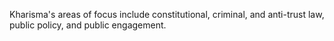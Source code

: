 Kharisma's areas of focus include constitutional, criminal, and anti-trust law, public policy, and public engagement.
